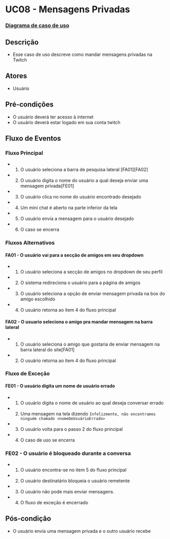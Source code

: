 # UC08 - Mensagens Privadas
### [Diagrama de caso de uso](Diagrama-Mensagens-Privadas)
## Descrição
* Esse caso de uso descreve como mandar mensagens privadas na Twitch

## Atores
* Usuário

## Pré-condições
* O usuário deverá ter acesso à internet
* O usuário deverá estar logado em sua conta twitch

## Fluxo de Eventos
### Fluxo Principal
* 1. O usuário seleciona a barra de pesquisa lateral [FA01][FA02]
* 2. O usuário digita o nome do usuário a qual deseja enviar uma mensagem privada[FE01]
* 3. O usuário clica no nome do usuário encontrado desejado
* 4. Um mini chat é aberto na parte inferior da tela
* 5. O usuário envia a mensagem para o usuário desejado
* 6. O caso se encerra



### Fluxos Alternativos
#### FA01 - O usuário vai para a secção de amigos em seu dropdown
* 1. O usuário seleciona a secção de amigos no dropdown de seu perfil
* 2. O sistema redireciona o usuário para a página de amigos
* 3. O usuário seleciona a opção de enviar mensagem privada na box do amigo escolhido
* 4. O usuário retorna ao item 4 do fluxo principal

#### FA02 - O usuario seleciona o amigo pra mandar mensagem na barra lateral
* 1. O usuário seleciona o amigo que gostaria de enviar mensagem na barra lateral do site[FA01]
* 2. O usuário retorna ao item 4 do fluxo principal



### Fluxo de Exceção

#### FE01 - O usuário digita um nome de usuário errado
* 1. O usuário digita o nome de usuário ao qual deseja conversar errado
* 2. Uma mensagem na tela dizendo ```Infelizmente, não encontramos ninguém chamado <nomeDeUsuárioErrado>```
* 3. O usuário volta para o passo 2 do fluxo principal
* 4. O caso de uso se encerra

### FE02 -  O usuário é bloqueado durante a conversa
* 1. O usuário encontra-se no item 5 do fluxo principal
* 2. O usuário destinatário bloqueia o usuário remetente
* 3. O usuário não pode mais enviar mensagens.
* 4. O fluxo de exceção é encerrado

## Pós-condição
* O usuário envia uma mensagem privada e o outro usuário recebe